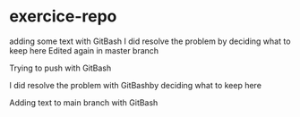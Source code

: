 # exercice-repo
adding some text with GitBash
I did resolve the problem by deciding what to keep here
Edited again in master branch

Trying to push with GitBash

I did resolve the problem with GitBashby deciding what to keep here

Adding text to main branch with GitBash